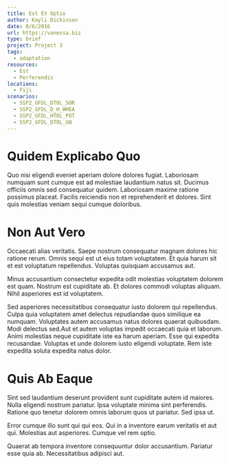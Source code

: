```yaml
---
title: Est Et Optio
author: Kayli Dickinson
date: 0/6/2016
url: https://vanessa.biz
type: brief
project: Project 3
tags:
  - adaptation
resources:
  - Est
  - Perferendis
locations:
  - Fiji
scenarios:
  - SSP2_GFDL_DTOL_SOR
  - SSP2_GFDL_D_H_WHEA
  - SSP2_GFDL_HTOL_POT
  - SSP2_GFDL_DTOL_GN
---
```

# Quidem Explicabo Quo
Quo nisi eligendi eveniet aperiam dolore dolores fugiat. Laboriosam numquam sunt cumque est ad molestiae laudantium natus sit. Ducimus officiis omnis sed consequatur quidem. Laboriosam maxime ratione possimus placeat. Facilis reiciendis non et reprehenderit et dolores. Sint quis molestias veniam sequi cumque doloribus.

# Non Aut Vero
Occaecati alias veritatis. Saepe nostrum consequatur magnam dolores hic ratione rerum. Omnis sequi est ut eius totam voluptatem. Et quia harum sit et est voluptatum repellendus. Voluptas quisquam accusamus aut.
 Minus accusantium consectetur expedita odit molestias voluptatem dolorem est quam. Nostrum est cupiditate ab. Et dolores commodi voluptas aliquam. Nihil asperiores est id voluptatem.
 Sed asperiores necessitatibus consequatur iusto dolorem qui repellendus. Culpa quia voluptatem amet delectus repudiandae quos similique ea numquam. Voluptates autem accusamus natus dolores quaerat quibusdam. Modi delectus sed.Aut et autem voluptas impedit occaecati quia et laborum. Animi molestias neque cupiditate iste ea harum aperiam. Esse qui expedita recusandae. Voluptas et unde dolorem iusto eligendi voluptate. Rem iste expedita soluta expedita natus dolor.

# Quis Ab Eaque
Sint sed laudantium deserunt provident sunt cupiditate autem id maiores. Nulla eligendi nostrum pariatur. Ipsa voluptate minima sint perferendis. Ratione quo tenetur dolorem omnis laborum quos ut pariatur. Sed ipsa ut.
 Error cumque illo sunt qui qui eos. Qui in a inventore earum veritatis et aut qui. Molestias aut asperiores. Cumque vel rem optio.
 Quaerat ab tempora inventore consequuntur dolor accusantium. Pariatur esse quia ab. Necessitatibus adipisci aut.
